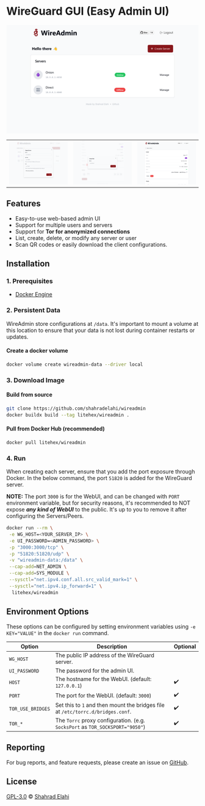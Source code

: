 # WireGuard GUI (Easy Admin UI)

![Screenshot](assets/screenshot-1.png)

|                                                                                            |                                                                                            |                                                                                            |
| :----------------------------------------------------------------------------------------: | :----------------------------------------------------------------------------------------: | :----------------------------------------------------------------------------------------: |
| <img src="assets/screenshot-2.png" alt="screenshot" style="width:100%;max-height:300px;"/> | <img src="assets/screenshot-4.png" alt="screenshot" style="width:100%;max-height:300px;"/> | <img src="assets/screenshot-3.png" alt="screenshot" style="width:100%;max-height:300px;"/> |

## Features

- Easy-to-use web-based admin UI
- Support for multiple users and servers
- Support for **Tor for anonymized connections**
- List, create, delete, or modify any server or user
- Scan QR codes or easily download the client configurations.

## Installation

### 1. Prerequisites

- [Docker Engine](https://docs.docker.com/engine/install/)

### 2. Persistent Data

WireAdmin store configurations at `/data`. It's important to mount a volume at this location to ensure that
your data is not lost during container restarts or updates.

#### Create a docker volume

```bash
docker volume create wireadmin-data --driver local
```

### 3. Download Image

#### Build from source

```bash
git clone https://github.com/shahradelahi/wireadmin
docker buildx build --tag litehex/wireadmin .
```

#### Pull from Docker Hub (recommended)

```bash
docker pull litehex/wireadmin
```

### 4. Run

When creating each server, ensure that you add the port exposure through Docker. In the below command, the port `51820`
is added for the WireGuard server.

**NOTE:** The port `3000` is for the WebUI, and can be changed with `PORT` environment variable, but for security
reasons, it's recommended to NOT expose **_any kind of WebUI_** to the public. It's up to you to remove it after
configuring
the Servers/Peers.

```bash
docker run --rm \
 -e WG_HOST=<YOUR_SERVER_IP> \
 -e UI_PASSWORD=<ADMIN_PASSWORD> \
 -p "3000:3000/tcp" \
 -p "51820:51820/udp" \
 -v "wireadmin-data:/data" \
 --cap-add=NET_ADMIN \
 --cap-add=SYS_MODULE \
 --sysctl="net.ipv4.conf.all.src_valid_mark=1" \
 --sysctl="net.ipv4.ip_forward=1" \
  litehex/wireadmin
```

## Environment Options

These options can be configured by setting environment variables using `-e KEY="VALUE"` in the `docker run` command.

| Option            | Description                                                                     | Optional |
| ----------------- | ------------------------------------------------------------------------------- | -------- |
| `WG_HOST`         | The public IP address of the WireGuard server.                                  |          |
| `UI_PASSWORD`     | The password for the admin UI.                                                  |          |
| `HOST`            | The hostname for the WebUI. (default: `127.0.0.1`)                              | ✔️       |
| `PORT`            | The port for the WebUI. (default: `3000`)                                       | ✔️       |
| `TOR_USE_BRIDGES` | Set this to `1` and then mount the bridges file at `/etc/torrc.d/bridges.conf`. | ✔️       |
| `TOR_*`           | The `Torrc` proxy configuration. (e.g. `SocksPort` as `TOR_SOCKSPORT="9050"`)   | ✔️       |

## Reporting

For bug reports, and feature requests, please create an issue
on [GitHub](https://github.com/shahradelahi/wireadmin/issues).

## License

[GPL-3.0](LICENSE) © [Shahrad Elahi](https://github.com/shahradelahi)
